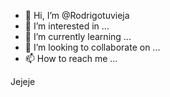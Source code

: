 
- 👋 Hi, I’m @Rodrigotuvieja
- 👀 I’m interested in ...
- 🌱 I’m currently learning ...
- 💞️ I’m looking to collaborate on ...
- 📫 How to reach me ...

<!---
Rodrigotuvieja/Rodrigotuvieja is a ✨ special ✨ repository because its `README.md` (this file) appears on your GitHub profile.
You can click the Preview link to take a look at your changes.
--->




Jejeje
